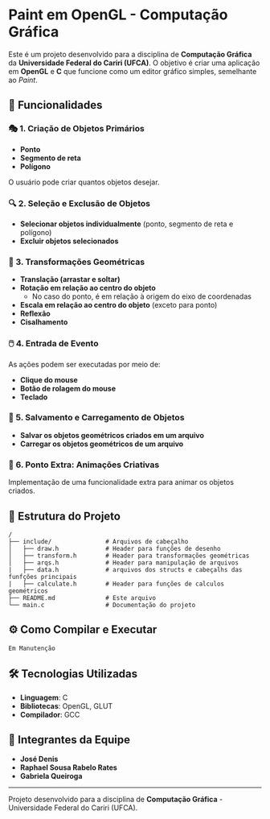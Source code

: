 # Paint em OpenGL - Computação Gráfica 

Este é um projeto desenvolvido para a disciplina de **Computação Gráfica** da **Universidade Federal do Cariri (UFCA)**. O objetivo é criar uma aplicação em **OpenGL** e **C** que funcione como um editor gráfico simples, semelhante ao *Paint*.

## 🎨 Funcionalidades

### 🎭 1. Criação de Objetos Primários
- **Ponto**
- **Segmento de reta**
- **Polígono**

O usuário pode criar quantos objetos desejar.

### 🔍 2. Seleção e Exclusão de Objetos
- **Selecionar objetos individualmente** (ponto, segmento de reta e polígono)
- **Excluir objetos selecionados**

### 🔄 3. Transformações Geométricas
- **Translação (arrastar e soltar)**
- **Rotação em relação ao centro do objeto**
  - No caso do ponto, é em relação à origem do eixo de coordenadas
- **Escala em relação ao centro do objeto** (exceto para ponto)
- **Reflexão**
- **Cisalhamento**

### 🖱️ 4. Entrada de Evento
As ações podem ser executadas por meio de:
- **Clique do mouse**
- **Botão de rolagem do mouse**
- **Teclado**

### 💾 5. Salvamento e Carregamento de Objetos 
- **Salvar os objetos geométricos criados em um arquivo**
- **Carregar os objetos geométricos de um arquivo**

### 🎥 6. Ponto Extra: Animações Criativas
Implementação de uma funcionalidade extra para animar os objetos criados.

## 📁 Estrutura do Projeto

```plaintext
/
├── include/               # Arquivos de cabeçalho
│   ├── draw.h             # Header para funções de desenho
│   ├── transform.h        # Header para transformações geométricas
│   ├── arqs.h             # Header para manipulação de arquivos
|   ├── data.h             # arquivos dos structs e cabeçalhs das funfções principais
|   ├── calculate.h        # Header para funções de calculos geométricos
├── README.md              # Este arquivo
└── main.c                 # Documentação do projeto
```

## ⚙️ Como Compilar e Executar

```
Em Manutenção
```

## 🛠️ Tecnologias Utilizadas
- **Linguagem**: C
- **Bibliotecas**: OpenGL, GLUT
- **Compilador**: GCC

## 👥 Integrantes da Equipe
- **José Denis**
- **Raphael Sousa Rabelo Rates**
- **Gabriela Queiroga**

---
Projeto desenvolvido para a disciplina de **Computação Gráfica** - Universidade Federal do Cariri (UFCA).

